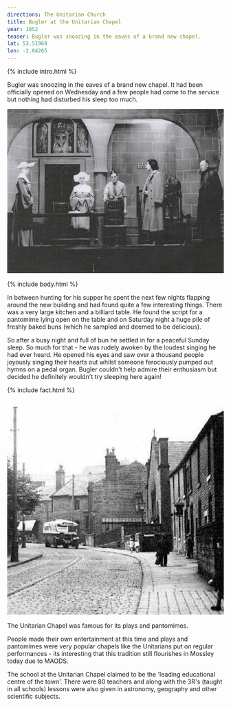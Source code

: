 ```yaml
---
directions: The Unitarian Church
title: Bugler at the Unitarian Chapel
year: 1852
teaser: Bugler was snoozing in the eaves of a brand new chapel.
lat: 53.51968
lon: -2.04265
---
```


{% include intro.html %}

Bugler was snoozing in the eaves of a brand new chapel. It had been officially opened on Wednesday and a few people had come to the service but nothing had disturbed his sleep too much.

![The Unitarian Church](/images/stops/bat/Trail_Bat_5.png)

{% include body.html %}

In between hunting for his supper he spent the next few nights flapping around the new building and had found quite a few interesting things. There was a very large kitchen and a billiard table. He found the script for a pantomime lying open on the table and on Saturday night a huge pile of freshly baked buns (which he sampled and deemed to be delicious).

So after a busy night and full of bun he settled in for a peaceful Sunday sleep. So much for that - he was rudely awoken by the loudest singing he had ever heard. He opened his eyes and saw over a thousand people joyously singing their hearts out whilst someone ferociously pumped out hymns on a pedal organ. Bugler couldn't help admire their enthusiasm but decided he definitely wouldn't try sleeping here again!

{% include fact.html %}

![Photo of the school at The Unitarian Chapel](/images/stops/bat/Trail_Bat_5b.png)

The Unitarian Chapel was famous for its plays and pantomimes.

People made their own entertainment at this time and plays and pantomimes were very popular chapels like the Unitarians put on regular performances - its interesting that this tradition still flourishes in Mossley today due to MAODS.

The school at the Unitarian Chapel claimed to be the 'leading educational centre of the town'. There were 80 teachers and along with the 3R's (taught in all schools) lessons were also given in astronomy, geography and other scientific subjects.